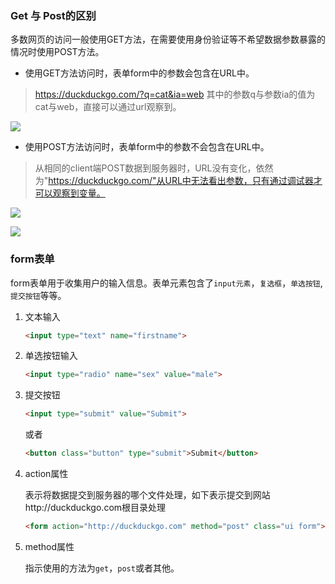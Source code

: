 ### Get 与 Post的区别

多数网页的访问一般使用GET方法，在需要使用身份验证等不希望数据参数暴露的情况时使用POST方法。

- 使用GET方法访问时，表单form中的参数会包含在URL中。

> https://duckduckgo.com/?q=cat&ia=web 其中的参数q与参数ia的值为cat与web，直接可以通过url观察到。

![](https://ws1.sinaimg.cn/large/006tKfTcgy1fq56lmhnh5j30xa0fvt9p.jpg)

- 使用POST方法访问时，表单form中的参数不会包含在URL中。

> 从相同的client端POST数据到服务器时，URL没有变化，依然为"https://duckduckgo.com/"从URL中无法看出参数，只有通过调试器才可以观察到变量。

![](https://ws2.sinaimg.cn/large/006tKfTcgy1fq56lnivf9j30w309z74f.jpg)

![](https://ws1.sinaimg.cn/large/006tKfTcgy1fq56lmwf6dj30wd0fyjs8.jpg)

### form表单

form表单用于收集用户的输入信息。表单元素包含了`input元素`，`复选框`，`单选按钮`, `提交按钮`等等。

1. 文本输入

   ```html
   <input type="text" name="firstname">
   ```

2. 单选按钮输入

   ```html
   <input type="radio" name="sex" value="male">
   ```

3. 提交按钮

   ```html
   <input type="submit" value="Submit">
   ```

   或者

   ```html
   <button class="button" type="submit">Submit</button>
   ```

4. action属性

   表示将数据提交到服务器的哪个文件处理，如下表示提交到网站http://duckduckgo.com根目录处理

   ```html
   <form action="http://duckduckgo.com" method="post" class="ui form"></form>
   ```

5. method属性

   指示使用的方法为`get`，`post`或者其他。